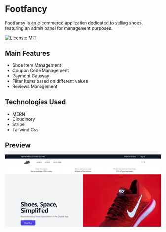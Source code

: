 # Footfancy

Footfansy is an e-commerce application dedicated to selling shoes, featuring an admin panel for management purposes.

[![License: MIT](https://img.shields.io/badge/License-MIT-yellow.svg)](https://opensource.org/licenses/MIT)

## Main Features 

* Shoe Item Management
* Coupon Code Management
* Payment Gateway
* Filter Items based on different values
* Reviews Management
  
## Technologies Used

* MERN
* Cloudinory
* Stripe
* Tailwind Css

## Preview
![alt text](https://github.com/offisystw/portfolio/blob/main/port_images/shoefront.PNG?raw=true)

